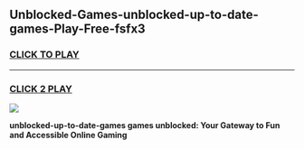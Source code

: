 
## Unblocked-Games-unblocked-up-to-date-games-Play-Free-fsfx3
<h3>
<a href="https://premium76.site?title=unblocked-up-to-date-games&ref=23A">CLICK TO PLAY</a></h3>
<hr>

<h3>
<a href="https://premium76.site?title=unblocked-up-to-date-games&ref=23A">CLICK 2 PLAY</a>
  
</h3>

<a href="https://premium76.site?title=unblocked-up-to-date-games&ref=23A"><img src="https://clearcache.store/games.png"></a>


**unblocked-up-to-date-games games unblocked: Your Gateway to Fun and Accessible Online Gaming**
